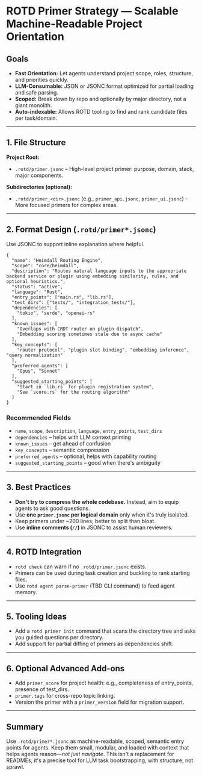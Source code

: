 # ROTD Primer Strategy — Scalable Machine-Readable Project Orientation

## Goals

- **Fast Orientation:** Let agents understand project scope, roles, structure, and priorities quickly.
- **LLM-Consumable:** JSON or JSONC format optimized for partial loading and safe parsing.
- **Scoped:** Break down by repo and optionally by major directory, not a giant monolith.
- **Auto-indexable:** Allows ROTD tooling to find and rank candidate files per task/domain.

---

## 1. File Structure

**Project Root:**
- `.rotd/primer.jsonc` – High-level project primer: purpose, domain, stack, major components.

**Subdirectories (optional):**
- `.rotd/primer_<dir>.jsonc` (e.g., `primer_api.jsonc`, `primer_ui.jsonc`) – More focused primers for complex areas.

---

## 2. Format Design (`.rotd/primer*.jsonc`)

Use JSONC to support inline explanation where helpful.

```jsonc
{
  "name": "Heimdall Routing Engine",
  "scope": "core/heimdall",
  "description": "Routes natural language inputs to the appropriate backend service or plugin using embedding similarity, rules, and optional heuristics.",
  "status": "active",
  "language": "Rust",
  "entry_points": ["main.rs", "lib.rs"],
  "test_dirs": ["tests/", "integration_tests/"],
  "dependencies": [
    "tokio", "serde", "openai-rs"
  ],
  "known_issues": [
    "Overlaps with CRDT router on plugin dispatch",
    "Embedding scoring sometimes stale due to async cache"
  ],
  "key_concepts": [
    "router protocol", "plugin slot binding", "embedding inference", "query normalization"
  ],
  "preferred_agents": [
    "Opus", "Sonnet"
  ],
  "suggested_starting_points": [
    "Start in `lib.rs` for plugin registration system",
    "See `score.rs` for the routing algorithm"
  ]
}
```

### Recommended Fields
- `name`, `scope`, `description`, `language`, `entry_points`, `test_dirs`
- `dependencies` – helps with LLM context priming
- `known_issues` – get ahead of confusion
- `key_concepts` – semantic compression
- `preferred_agents` – optional, helps with capability routing
- `suggested_starting_points` – good when there's ambiguity

---

## 3. Best Practices

- **Don't try to compress the whole codebase.** Instead, aim to equip agents to ask good questions.
- Use **one `primer.jsonc` per logical domain** only when it's truly isolated.
- Keep primers under ~200 lines; better to split than bloat.
- Use **inline comments (`//`)** in JSONC to assist human reviewers.

---

## 4. ROTD Integration

- `rotd check` can warn if no `.rotd/primer.jsonc` exists.
- Primers can be used during task creation and buckling to rank starting files.
- Use `rotd agent parse-primer` (TBD CLI command) to feed agent memory.

---

## 5. Tooling Ideas

- Add a `rotd primer init` command that scans the directory tree and asks you guided questions per directory.
- Add support for partial diffing of primers as dependencies shift.

---

## 6. Optional Advanced Add-ons

- Add `primer_score` for project health: e.g., completeness of entry_points, presence of test_dirs.
- `primer.tags` for cross-repo topic linking.
- Version the primer with a `primer_version` field for migration support.

---

## Summary

Use `.rotd/primer*.jsonc` as machine-readable, scoped, semantic entry points for agents. Keep them small, modular, and loaded with context that helps agents reason—*not just navigate*. This isn't a replacement for READMEs, it's a precise tool for LLM task bootstrapping, with structure, not sprawl.